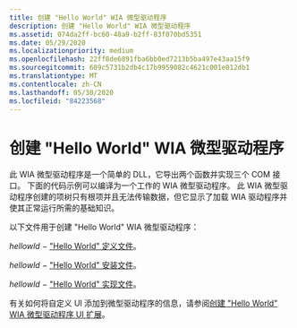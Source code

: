 ```yaml
---
title: 创建 "Hello World" WIA 微型驱动程序
description: 创建 "Hello World" WIA 微型驱动程序
ms.assetid: 074da2ff-bc60-48a9-b2ff-83f070bd5351
ms.date: 05/29/2020
ms.localizationpriority: medium
ms.openlocfilehash: 22ff8de6891fba6bb0ed7213b5ba497e43aa15f9
ms.sourcegitcommit: 609c5731b2db4c17b9959082c4621c001e012db1
ms.translationtype: MT
ms.contentlocale: zh-CN
ms.lasthandoff: 05/30/2020
ms.locfileid: "84223568"
---
```

# <a name="creating-a-hello-world-wia-minidriver"></a>创建 "Hello World" WIA 微型驱动程序

此 WIA 微型驱动程序是一个简单的 DLL，它导出两个函数并实现三个 COM 接口。 下面的代码示例可以编译为一个工作的 WIA 微型驱动程序。 此 WIA 微型驱动程序创建的项树只有根项并且无法传输数据，但它显示了加载 WIA 驱动程序并使其正常运行所需的基础知识。

以下文件用于创建 "Hello World" WIA 微型驱动程序：

*hellowld* − ["Hello World" 定义文件](--hello-world---definition-file.md)。

*hellowld* − ["Hello World" 安装文件](--hello-world---installation-file.md)。

*hellowld* − ["Hello World" 实现文件](--hello-world---implementation-file.md)。

有关如何将自定义 UI 添加到微型驱动程序的信息，请参阅[创建 "Hello World" WIA 微型驱动程序 UI 扩展](creating-a--hello-world--wia-minidriver-ui-extension.md)。
